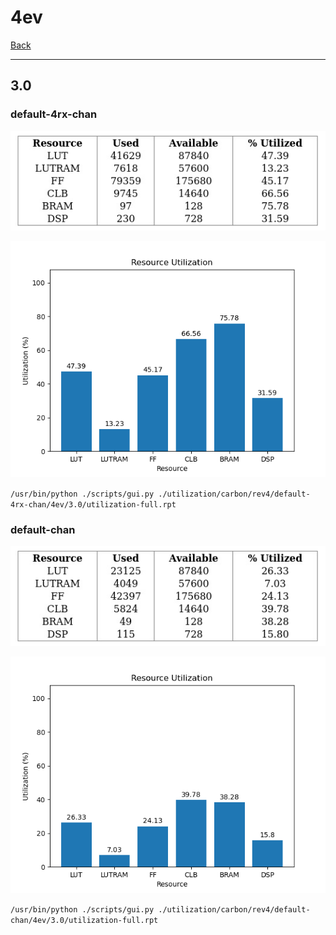 # 4ev

[Back](<../rev4.md>)

---

## 3.0
### default-4rx-chan

<p align="center">
	<img src="../../../../images/carbon/rev4/default-4rx-chan/4ev/3.0/table.jpg" />
</p>

<p align="center">
	<img src="../../../../images/carbon/rev4/default-4rx-chan/4ev/3.0/graph.png" />
</p>

`/usr/bin/python ./scripts/gui.py ./utilization/carbon/rev4/default-4rx-chan/4ev/3.0/utilization-full.rpt`

### default-chan

<p align="center">
	<img src="../../../../images/carbon/rev4/default-chan/4ev/3.0/table.jpg" />
</p>

<p align="center">
	<img src="../../../../images/carbon/rev4/default-chan/4ev/3.0/graph.png" />
</p>

`/usr/bin/python ./scripts/gui.py ./utilization/carbon/rev4/default-chan/4ev/3.0/utilization-full.rpt`

